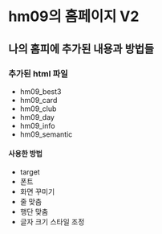 # hm09의 홈페이지 V2
## 나의 홈피에 추가된 내용과 방법들
### 추가된 html 파일
- hm09_best3
- hm09_card
- hm09_club
- hm09_day
- hm09_info
- hm09_semantic

#### 사용한 방법
- target
- 폰트
- 화면 꾸미기
- 줄 맞춤
- 행단 맞춤
- 글자 크기 스타일 조정
